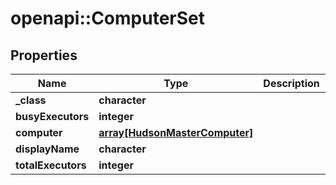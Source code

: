 # openapi::ComputerSet


## Properties
Name | Type | Description | Notes
------------ | ------------- | ------------- | -------------
**_class** | **character** |  | [optional] 
**busyExecutors** | **integer** |  | [optional] 
**computer** | [**array[HudsonMasterComputer]**](HudsonMasterComputer.md) |  | [optional] 
**displayName** | **character** |  | [optional] 
**totalExecutors** | **integer** |  | [optional] 


